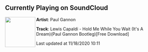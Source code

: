 ## Currently Playing on SoundCloud

[<img align="left" width="100" src="https://i1.sndcdn.com/artworks-000550935120-745595-t50x50.jpg">](https://soundcloud.com/paul-gannon-2nd-account/lewis-capaldi-hold-me-why-you-wait-its-a-dream-paul-gannon-bootlegfree-download?in=saxurn/sets/entropy)

**Artist**: Paul Gannon 

**Track**: Lewis Capaldi - Hold Me While You Wait (It's A Dream)(Paul Gannon Bootleg)[Free Download]

Last updated at 11/18/2020 10:11

